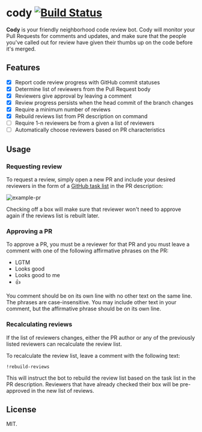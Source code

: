 # cody [![Build Status](https://travis-ci.org/aergonaut/cody.svg?branch=master)](https://travis-ci.org/aergonaut/cody)

**Cody** is your friendly neighborhood code review bot. Cody will monitor your
Pull Requests for comments and updates, and make sure that the people you've
called out for review have given their thumbs up on the code before it's merged.

## Features

- [x] Report code review progress with GitHub commit statuses
- [x] Determine list of reviewers from the Pull Request body
- [x] Reviewers give approval by leaving a comment
- [x] Review progress persists when the head commit of the branch changes
- [x] Require a minimum number of reviews
- [x] Rebuild reviews list from PR description on command
- [ ] Require 1-n reviewers be from a given a list of reviewers
- [ ] Automatically choose reviewers based on PR characteristics

## Usage

### Requesting review

To request a review, simply open a new PR and include your desired reviewers in
the form of a [GitHub task list][] in the PR description:

![example-pr](http://cl.ly/e9tF/example-pr.png)

[GitHub task list]: https://github.com/blog/1375%0A-task-lists-in-gfm-issues-pulls-comments

Checking off a box will make sure that reviewer won't need to approve again if
the reviews list is rebuilt later.

### Approving a PR

To approve a PR, you must be a reviewer for that PR and you must leave a comment
with one of the following affirmative phrases on the PR:

* LGTM
* Looks good
* Looks good to me
* :+1:

You comment should be on its own line with no other text on the same line. The
phrases are case-insensitive. You may include other text in your comment, but
the affirmative phrase should be on its own line.

### Recalculating reviews

If the list of reviewers changes, either the PR author or any of the previously
listed reviewers can recalculate the review list.

To recalculate the review list, leave a comment with the following text:

```
!rebuild-reviews
```

This will instruct the bot to rebuild the review list based on the task list in
the PR description. Reviewers that have already checked their box will be pre-approved
in the new list of reviews.

## License

MIT.

